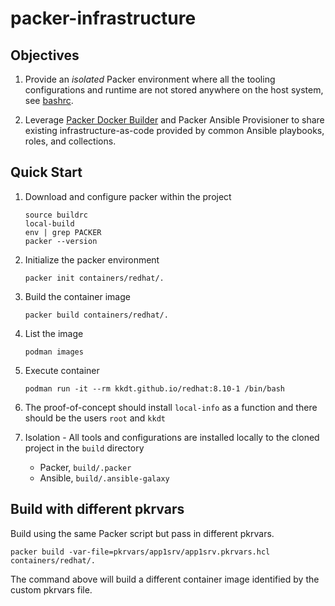 # packer-infrastructure

## Objectives

1. Provide an *isolated* Packer environment where all the tooling configurations and runtime 
  are not stored anywhere on the host system, see [bashrc](bashrc).

2. Leverage [Packer Docker Builder][packer-docker-builder] and Packer Ansible Provisioner to share 
  existing infrastructure-as-code provided by common Ansible playbooks, roles, and collections.

## Quick Start

1. Download and configure packer within the project
    ```
    source buildrc
    local-build
    env | grep PACKER
    packer --version
    ```

2. Initialize the packer environment
    ```
    packer init containers/redhat/.
    ```

3. Build the container image
    ```
    packer build containers/redhat/.
    ```

4. List the image
    ```
    podman images
    ```

5. Execute container
    ```
    podman run -it --rm kkdt.github.io/redhat:8.10-1 /bin/bash
    ```

6. The proof-of-concept should install `local-info` as a function and there should be the users `root` and `kkdt`

7. Isolation - All tools and configurations are installed locally to the cloned project in the `build` directory
    - Packer, `build/.packer`
    - Ansible, `build/.ansible-galaxy`

## Build with different pkrvars

Build using the same Packer script but pass in different pkrvars.

```
packer build -var-file=pkrvars/app1srv/app1srv.pkrvars.hcl containers/redhat/.
```

The command above will build a different container image identified by the custom pkrvars file.


[//]: Links

[packer-docker-builder]: https://developer.hashicorp.com/packer/integrations/hashicorp/docker/latest/components/builder/docker
[packer-configurations]: https://developer.hashicorp.com/packer/docs/configure
[packer-releases]: https://releases.hashicorp.com/packer/
[packer-plugins-directory]: https://developer.hashicorp.com/packer/docs/plugins
[packer-docker-ansible]: https://alex.dzyoba.com/blog/packer-for-docker/
